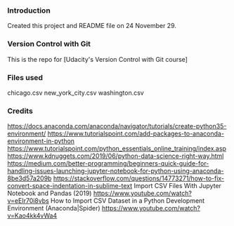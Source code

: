 ### Introduction
Created this project and README file on 24 November 29.

### Version Control with Git 
This is the repo for [Udacity's Version Control with Git course]

### Files used
chicago.csv
new_york_city.csv
washington.csv

### Credits
https://docs.anaconda.com/anaconda/navigator/tutorials/create-python35-environment/
https://www.tutorialspoint.com/add-packages-to-anaconda-environment-in-python
https://www.tutorialspoint.com/python_essentials_online_training/index.asp
https://www.kdnuggets.com/2019/06/python-data-science-right-way.html
https://medium.com/better-programming/beginners-quick-guide-for-handling-issues-launching-jupyter-notebook-for-python-using-anaconda-8be3d57a209b
https://stackoverflow.com/questions/14773271/how-to-fix-convert-space-indentation-in-sublime-text
Import CSV Files With Jupyter Notebook and Pandas (2019) https://www.youtube.com/watch?v=eEIr70i8vbs
How to Import CSV Dataset in a Python Development Environment (Anaconda|Spider) https://www.youtube.com/watch?v=Kao4kk4vWa4
